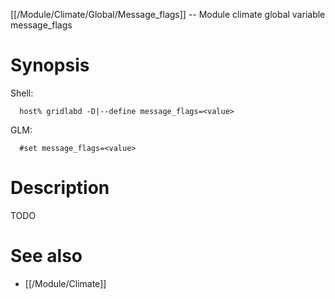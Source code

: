 [[/Module/Climate/Global/Message_flags]] -- Module climate global variable message_flags

# Synopsis
Shell:
~~~
  host% gridlabd -D|--define message_flags=<value>
~~~
GLM:
~~~
  #set message_flags=<value>
~~~

# Description

TODO

# See also
* [[/Module/Climate]]
